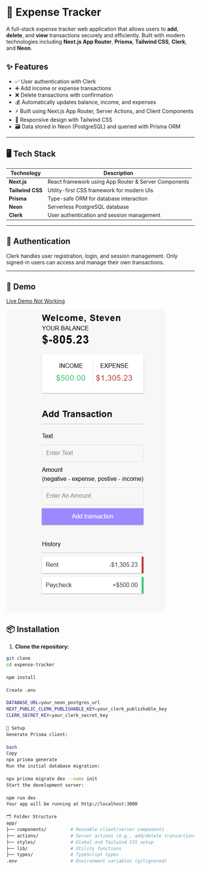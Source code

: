 # 💸 Expense Tracker

A full-stack expense tracker web application that allows users to **add**, **delete**, and **view** transactions securely and efficiently. Built with modern technologies including **Next.js App Router**, **Prisma**, **Tailwind CSS**, **Clerk**, and **Neon**.

## ✨ Features

- ✅ User authentication with Clerk
- ➕ Add income or expense transactions
- ❌ Delete transactions with confirmation
- 💰 Automatically updates balance, income, and expenses
- ⚡ Built using Next.js App Router, Server Actions, and Client Components
- 🎨 Responsive design with Tailwind CSS
- 🗃️ Data stored in Neon (PostgreSQL) and queried with Prisma ORM

---

## 🖥️ Tech Stack

| Technology   | Description                                      |
|--------------|--------------------------------------------------|
| **Next.js**  | React framework using App Router & Server Components |
| **Tailwind CSS** | Utility-first CSS framework for modern UIs    |
| **Prisma**   | Type-safe ORM for database interaction            |
| **Neon**     | Serverless PostgreSQL database                    |
| **Clerk**    | User authentication and session management        |

---

## 🔐 Authentication

Clerk handles user registration, login, and session management. Only signed-in users can access and manage their own transactions.

---

## 📸 Demo

[Live Demo Not Working](https://your-vercel-deployment-url.vercel.app)

![Screenshot](./public/screenshot.png)

## 📦 Installation


1. **Clone the repository:**
   
```bash
git clone 
cd expense-tracker

npm install

Create .env

DATABASE_URL=your_neon_postgres_url
NEXT_PUBLIC_CLERK_PUBLISHABLE_KEY=your_clerk_publishable_key
CLERK_SECRET_KEY=your_clerk_secret_key

🔧 Setup
Generate Prisma client:

bash
Copy
npx prisma generate
Run the initial database migration:

npx prisma migrate dev --name init
Start the development server:

npm run dev
Your app will be running at http://localhost:3000

🗂 Folder Structure
app/
├── components/         # Reusable client/server components
├── actions/            # Server actions (e.g., add/delete transactions)
├── styles/             # Global and Tailwind CSS setup
├── lib/                # Utility functions
├── types/              # TypeScript types
.env                    # Environment variables (gitignored)

